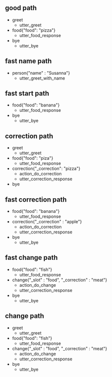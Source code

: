 ## good path
* greet
  - utter_greet
* food{"food": "pizza"}
  - utter_food_response
* bye
  - utter_bye

## fast name path
* person{"name" : "Susanna"}
  - utter_greet_with_name

## fast start path
* food{"food": "banana"}
  - utter_food_response
* bye
  - utter_bye

## correction path
* greet
  - utter_greet
* food{"food": "piza"}
  - utter_food_response
* correction{"_correction": "pizza"}
  - action_do_correction
  - utter_correction_response
* bye

## fast correction path
* food{"food": "banana"}
  - utter_food_response
* correction{"_correction" : "apple"}
  - action_do_correction
  - utter_correction_response
* bye
  - utter_bye

## fast change path
* food{"food": "fish"}
  - utter_food_response
* change{"_slot" : "food", "_correction" : "meat"}
  - action_do_change
  - utter_correction_response
* bye
  - utter_bye

## change path
* greet
  - utter_greet
* food{"food": "fish"}
  - utter_food_response
* change{"_slot" : "food", "_correction" : "meat"}
  - action_do_change
  - utter_correction_response
* bye
  - utter_bye
